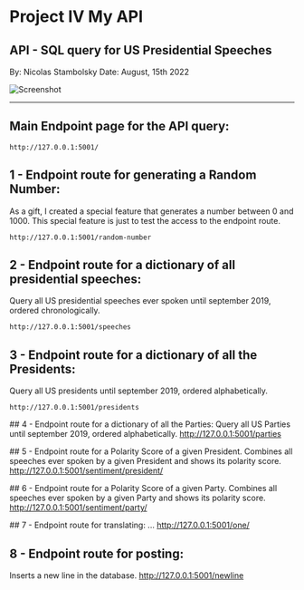 # Project IV My API
## API - SQL query for US Presidential Speeches

By: Nicolas Stambolsky
Date: August, 15th 2022

![Screenshot](https://github.com/nico-stan/Project-IV/blob/main/images/waving_eagle.gif)
________________________________________________

## Main Endpoint page for the API query:
    http://127.0.0.1:5001/


## 1 - Endpoint route for generating a Random Number:
As a gift, I created a special feature that generates a number between 0 and 1000.
This special feature is just to test the access to the endpoint route.

    http://127.0.0.1:5001/random-number 

## 2 - Endpoint route for a dictionary of all presidential speeches:
Query all US presidential speeches ever spoken until september 2019, ordered chronologically.

    http://127.0.0.1:5001/speeches
    
## 3 - Endpoint route for a dictionary of all the Presidents:
Query all US presidents until september 2019, ordered alphabetically.

    http://127.0.0.1:5001/presidents
    
## 4 - Endpoint route for a dictionary of all the Parties:
Query all US Parties until september 2019, ordered alphabetically.
    http://127.0.0.1:5001/parties
    
## 5 - Endpoint route for a Polarity Score of a given President.
Combines all speeches ever spoken by a given President and shows its polarity score.
    http://127.0.0.1:5001/sentiment/president/<president>
  
## 6 - Endpoint route for a Polarity Score of a given Party.
Combines all speeches ever spoken by a given Party and shows its polarity score.
    http://127.0.0.1:5001/sentiment/party/<party>
    
## 7 - Endpoint route for translating:
...
    http://127.0.0.1:5001/one/<name>

## 8 - Endpoint route for posting:
Inserts a new line in the database.
    http://127.0.0.1:5001/newline
